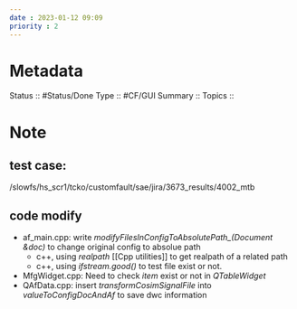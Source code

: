 ```yaml
---
date : 2023-01-12 09:09
priority : 2
---
```

# Metadata
Status :: #Status/Done
Type :: #CF/GUI 
Summary :: 
Topics :: 
# Note
## test case: 
/slowfs/hs_scr1/tcko/customfault/sae/jira/3673_results/4002_mtb
## code modify
* af_main.cpp: write *modifyFilesInConfigToAbsolutePath_(Document &doc)* to change original config to absolue path
	* c++, using *realpath* [[Cpp utilities]] to get realpath of a related path
	* c++, using *ifstream.good()* to test file exist or not.
* MfgWidget.cpp: Need to check *item* exist or not in *QTableWidget*
* QAfData.cpp: insert *transformCosimSignalFile* into *valueToConfigDocAndAf* to save dwc information